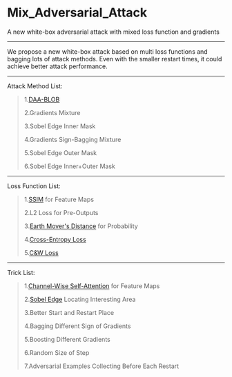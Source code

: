 # Mix_Adversarial_Attack
A new white-box adversarial attack with mixed loss function and gradients

----
We propose a new white-box attack based on multi loss functions and 
bagging lots of attack methods. Even with the smaller restart times, 
it could achieve better attack performance.

---

Attack Method List:
>
>1.[DAA-BLOB](https://github.com/tianzheng4/Distributionally-Adversarial-Attack)
>
>2.Gradients Mixture
>
>3.Sobel Edge Inner Mask
>
>4.Gradients Sign-Bagging Mixture
>
>5.Sobel Edge Outer Mask
>
>6.Sobel Edge Inner+Outer Mask

---

Loss Function List:
>
>1.[SSIM](https://github.com/tensorflow/tensorflow/blob/r2.0/tensorflow/python/ops/image_ops_impl.py#L3295-L3419) for Feature Maps
>
>2.L2 Loss for Pre-Outputs
>
>3.[Earth Mover's Distance](https://github.com/master/nima) for Probability
>
>4.[Cross-Entropy Loss](https://github.com/MadryLab/cifar10_challenge)
>
>5.[C&W Loss](https://github.com/MadryLab/cifar10_challenge)

---

Trick List:
>
>1.[Channel-Wise Self-Attention](https://github.com/facebookresearch/ImageNet-Adversarial-Training) for Feature Maps
>
>2.[Sobel Edge](https://github.com/tensorflow/tensorflow/blob/r2.0/tensorflow/python/ops/image_ops_impl.py#L3463-L3501) Locating Interesting Area 
>
>3.Better Start and Restart Place
>
>4.Bagging Different Sign of Gradients
>
>5.Boosting Different Gradients
>
>6.Random Size of Step
>
>7.Adversarial Examples Collecting Before Each Restart


